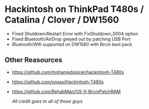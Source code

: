 # Hackintosh on ThinkPad T480s / Catalina / Clover / DW1560


- Fixed Shutdown/Restart Error with FixShutdown_0004 option
- Fixed Bluetooth/AirDrop greyed out by patching USB Port 
- Bluetooth/Wifi supported on DW1560 with Brcm kext pack



## Other Reasources

- https://github.com/mohamedspicer/hackintosh-T480s
- https://github.com/yqsas/Hackintosh-T480s
- https://github.com/RehabMan/OS-X-BrcmPatchRAM


  *All credit goes to all of those guys*
